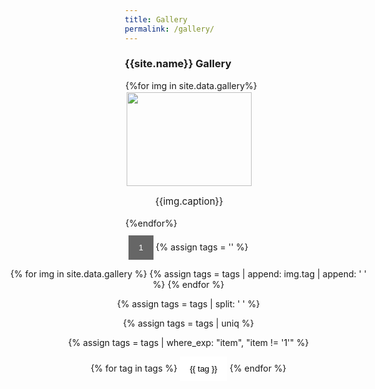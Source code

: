 ```yaml
---
title: Gallery
permalink: /gallery/
---
```


<style>
* {
box-sizing: border-box;
    }
.row {
  width:100%;
  margin: 1px;
  align: center;
}
.column {
  float: left;
  display: none;
}
/* Clear floats after rows */ 
.row:after {
  content: "";
  display: table;
  clear: both;
}
/* Style the buttons */
.btn {
  border: none;
  outline: none;
  padding: 12px 16px;
  background-color: white;
  cursor: pointer;
}
.btn:hover {
  background-color: #ddd;
}
.btn.active {
  background-color: #666;
  color: white;
}
</style>

<h3 style="margin-left:0px"> {{site.name}} Gallery </h3>

<div class="row">
  {%for img in site.data.gallery%}
    <div class="col {{img.tag}}" style="padding:2px">
      <a href="/images/gallery/{{img.img}}" target="_blank">
        <img src="/images/gallery/{{img.img}}" style="height:150px; width:200px;">
      </a>
      <p style="width:200px; text-align:center; font-size:15px">{{img.caption}}</p>
      <span style="display: block; margin-bottom: 1em"></span>
    </div>
  {%endfor%}
</div>

<div id="myBtnContainer" style="text-align:center; margin-left:-200px; padding:10px">
  <button class="btn active" onclick="filterSelection('1')">1</button>
  {% assign tags = '' %}
  
  <!-- loop through all images and add their tags to the tags variable separated by a comma-->
  {% for img in site.data.gallery %}
    {% assign tags = tags | append: img.tag | append: ' ' %}
  {% endfor %}

  <!-- remove duplicates -->
  {% assign tags = tags | split: ' ' %}

  <!-- remove the duplicates -->
  {% assign tags = tags | uniq %}  

  <!-- remove the tag "1" -->
  {% assign tags = tags | where_exp: "item", "item != '1'" %}

  <!-- loop through the tags variable and create a button for each tag -->
  {% for tag in tags %}
      <button class="btn" onclick="filterSelection('{{ tag }}')">{{ tag }}</button>
  {% endfor %}  
</div>

<span style="display: block; margin-bottom: 2em"></span>


<script>
filterSelection("1")
function filterSelection(c) {
  var x, i;
  x = document.getElementsByClassName("column");
  if (c == "all") c = "";
  for (i = 0; i < x.length; i++) {
    w3RemoveClass(x[i], "show");
    if (x[i].className.indexOf(c) > -1) w3AddClass(x[i], "show");
  }
}
function w3AddClass(element, name) {
  var i, arr1, arr2;
  arr1 = element.className.split(" ");
  arr2 = name.split(" ");
  for (i = 0; i < arr2.length; i++) {
    if (arr1.indexOf(arr2[i]) == -1) {element.className += " " + arr2[i];}
  }
}
function w3RemoveClass(element, name) {
  var i, arr1, arr2;
  arr1 = element.className.split(" ");
  arr2 = name.split(" ");
  for (i = 0; i < arr2.length; i++) {
    while (arr1.indexOf(arr2[i]) > -1) {
      arr1.splice(arr1.indexOf(arr2[i]), 1);     
    }
  }
  element.className = arr1.join(" ");
}

// Add active class to the current button (highlight it)
var btnContainer = document.getElementById("myBtnContainer");
var btns = btnContainer.getElementsByClassName("btn");
for (var i = 0; i < btns.length; i++) {
  btns[i].addEventListener("click", function(){
    var current = document.getElementsByClassName("active");
    current[0].className = current[0].className.replace(" active", "");
    this.className += " active";
  });
}
</script>
